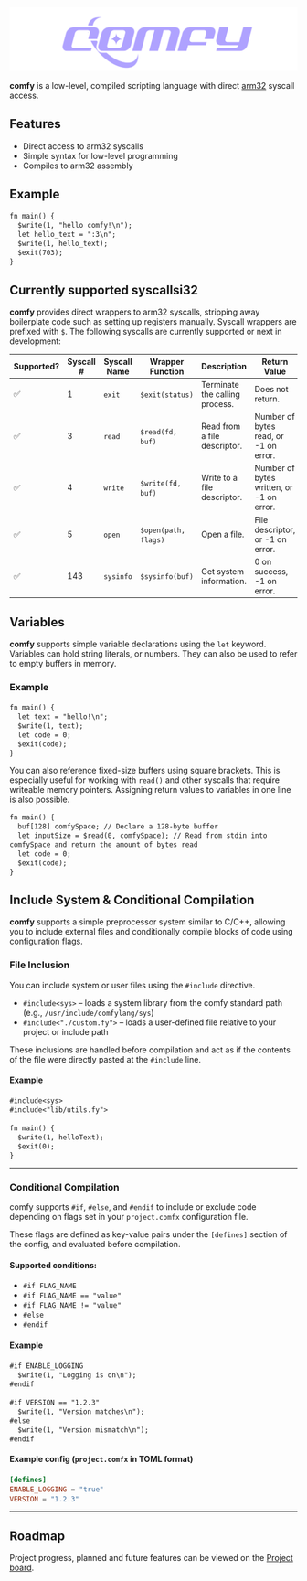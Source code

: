 <center>
<img  src="./assets/comfylang.png"  alt="comfy logo">
</center>  

**comfy** is a low-level, compiled scripting language with direct [arm32](https://en.wikipedia.org/wiki/ARM_architecture_family#32-bit_architecture) syscall access.

## Features

- Direct access to arm32 syscalls
- Simple syntax for low-level programming
- Compiles to arm32 assembly

## Example  

```
fn main() {
  $write(1, "hello comfy!\n");
  let hello_text = ":3\n";
  $write(1, hello_text);
  $exit(703);
}
```

## Currently supported syscallsi32
**comfy** provides direct wrappers to arm32 syscalls, stripping away
boilerplate code such as setting up registers manually.
Syscall wrappers are prefixed with `$`.
The following syscalls are currently supported or next in development:

| Supported? | Syscall # | Syscall Name | Wrapper Function | Description | Return Value |
| --- | --- | --- | --- | --- | --- |
| ✅ | 1 | `exit` | `$exit(status)` | Terminate the calling process. | Does not return. |
| ✅ | 3 | `read` | `$read(fd, buf)` | Read from a file descriptor. | Number of bytes read, or -1 on error.|
| ✅ | 4 | `write` | `$write(fd, buf)` | Write to a file descriptor. | Number of bytes written, or -1 on error.|
| ✅  | 5 | `open` | `$open(path, flags)` | Open a file. | File descriptor, or -1 on error. |
| ✅  | 143 | `sysinfo` | `$sysinfo(buf)` | Get system information. | 0 on success, -1 on error. |

  
  
  

## Variables
**comfy** supports simple variable declarations using the `let` keyword. Variables can hold string literals, or numbers. They can also be used to refer to empty buffers in memory.

### Example  
```comfy
fn main() {
  let text = "hello!\n";
  $write(1, text);
  let code = 0;
  $exit(code);
}
```

You can also reference fixed-size buffers using square brackets. This is especially useful for working with `read()` and other syscalls that require writeable memory pointers. Assigning return values to variables in one line is also possible.
  
```comfy
fn main() {
  buf[128] comfySpace; // Declare a 128-byte buffer
  let inputSize = $read(0, comfySpace); // Read from stdin into comfySpace and return the amount of bytes read
  let code = 0;
  $exit(code);
}

```

## Include System & Conditional Compilation

**comfy** supports a simple preprocessor system similar to C/C++, allowing you to include external files and conditionally compile blocks of code using configuration flags.

### File Inclusion

You can include system or user files using the `#include` directive.

* `#include<sys>` – loads a system library from the comfy standard path (e.g., `/usr/include/comfylang/sys`)
* `#include<"./custom.fy">` – loads a user-defined file relative to your project or include path

These inclusions are handled before compilation and act as if the contents of the file were directly pasted at the `#include` line.

#### Example

```comfy
#include<sys>
#include<"lib/utils.fy">

fn main() {
  $write(1, helloText);
  $exit(0);
}
```

---

### Conditional Compilation

comfy supports `#if`, `#else`, and `#endif` to include or exclude code depending on flags set in your `project.comfx` configuration file.

These flags are defined as key-value pairs under the `[defines]` section of the config, and evaluated before compilation.

#### Supported conditions:

* `#if FLAG_NAME`
* `#if FLAG_NAME == "value"`
* `#if FLAG_NAME != "value"`
* `#else`
* `#endif`

#### Example

```comfy
#if ENABLE_LOGGING
  $write(1, "Logging is on\n");
#endif

#if VERSION == "1.2.3"
  $write(1, "Version matches\n");
#else
  $write(1, "Version mismatch\n");
#endif
```

#### Example config (`project.comfx` in TOML format)

```toml
[defines]
ENABLE_LOGGING = "true"
VERSION = "1.2.3"
```

---

## Roadmap
Project progress, planned and future features can be viewed on the [Project board](https://github.com/users/crnvl/projects/8).
